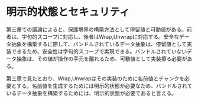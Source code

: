 # 明示的状態とセキュリティ

第三章での議論によると、保護境界の構築方法として停留値と可動値がある。前者は、字句的スコープに対応し、後者はWrap,Unwrapに対応する。安全なデータ抽象を構築するに際して、バンドルされているデータ抽象は、停留値として実装できるため、安全性は字句的スコープで実現できる。バンドルされていないデータ抽象は、その値が操作の手元を離れるため、可動値として実装擦る必要がある。

第三章で見たとおり、Wrap,Unwrapはその実装のために名前値とチャンクを必要とする。名前値を生成するためには明示的状態が必要なため、バンドルされているデータ抽象を構築するためには、明示的状態が必要であると言える。
